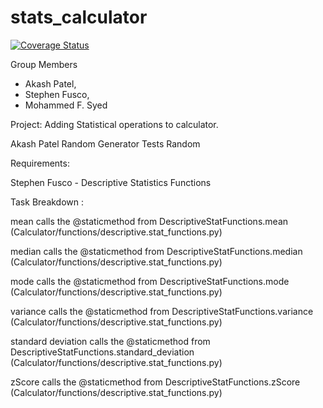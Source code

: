 # stats_calculator
[![Coverage Status](https://coveralls.io/repos/github/akashpatel98/stats_calculator/badge.svg?branch=master)](https://coveralls.io/github/akashpatel98/stats_calculator?branch=master)

Group Members
  * Akash Patel,
  * Stephen Fusco,
  * Mohammed F. Syed
  
  Project: Adding Statistical operations to calculator. 
  
  Akash Patel 
   Random Generator
   Tests
   Random
   
  
  Requirements:
  
  Stephen Fusco - Descriptive Statistics Functions 
  
  Task Breakdown :
  
  mean calls the @staticmethod from DescriptiveStatFunctions.mean (Calculator/functions/descriptive.stat_functions.py)
  
  median calls the @staticmethod from DescriptiveStatFunctions.median (Calculator/functions/descriptive.stat_functions.py)
  
  mode calls the @staticmethod from DescriptiveStatFunctions.mode (Calculator/functions/descriptive.stat_functions.py)
  
  variance calls the @staticmethod from DescriptiveStatFunctions.variance (Calculator/functions/descriptive.stat_functions.py)
  
  standard deviation calls the @staticmethod from DescriptiveStatFunctions.standard_deviation (Calculator/functions/descriptive.stat_functions.py)
  
  zScore calls the @staticmethod from DescriptiveStatFunctions.zScore (Calculator/functions/descriptive.stat_functions.py)
  
  
  
